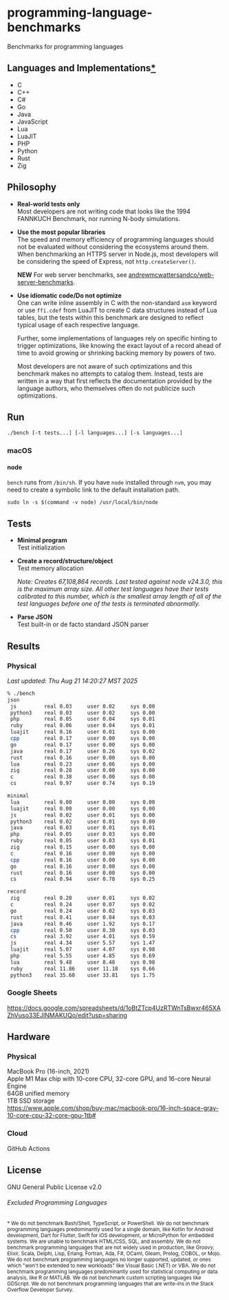 # programming-language-benchmarks
Benchmarks for programming languages

## Languages and Implementations[*](#excluded-programming-languages)
* C
* C++
* C#
* Go
* Java
* JavaScript
* Lua
* LuaJIT
* PHP
* Python
* Rust
* Zig

## Philosophy
* **Real-world tests only**  
  Most developers are not writing code that looks like the 1994 FANNKUCH
  Benchmark, nor running N-body simulations.
* **Use the most popular libraries**  
  The speed and memory efficiency of programming languages should not be
  evaluated without considering the ecosystems around them. When benchmarking
  an HTTPS server in Node.js, most developers will be considering the speed of
  Express, not `http.createServer()`.

  **NEW** For web server benchmarks, see
  [andrewmcwattersandco/web-server-benchmarks][1].

* **Use idiomatic code/Do not optimize**  
  One can write inline assembly in C with the non-standard `asm` keyword or use
  `ffi.cdef` from LuaJIT to create C data structures instead of Lua tables, but
  the tests within this benchmark are designed to reflect typical usage of each
  respective language.

  Further, some implementations of languages rely on specific hinting to
  trigger optimizations, like knowing the exact layout of a record ahead of
  time to avoid growing or shrinking backing memory by powers of two.

  Most developers are not aware of such optimizations and this benchmark makes
  no attempts to catalog them. Instead, tests are written in a way that first
  reflects the documentation provided by the language authors, who themselves
  often do not publicize such optimizations.

## Run
```sh
./bench [-t tests...] [-l languages...] [-s languages...]
```

### macOS
#### node
`bench` runs from `/bin/sh`. If you have `node` installed through `nvm`, you may
need to create a symbolic link to the default installation path.
```
sudo ln -s $(command -v node) /usr/local/bin/node
```

## Tests
* **Minimal program**  
  Test initialization
* **Create a record/structure/object**  
  Test memory allocation

  _Note: Creates 67,108,864 records. Last tested against node v24.3.0, this is
  the maximum array size. All other test languages have their tests calibrated
  to this number, which is the smallest array length of all of the test
  languages before one of the tests is terminated abnormally._
* **Parse JSON**  
  Test built-in or de facto standard JSON parser

## Results
### Physical
*Last updated: Thu Aug 21 14:20:27 MST 2025*
```sh
% ./bench
json
 js         real 0.03     user 0.02     sys 0.00
 python3    real 0.03     user 0.02     sys 0.00
 php        real 0.05     user 0.04     sys 0.01
 ruby       real 0.06     user 0.04     sys 0.01
 luajit     real 0.16     user 0.01     sys 0.00
 cpp        real 0.17     user 0.00     sys 0.00
 go         real 0.17     user 0.00     sys 0.00
 java       real 0.17     user 0.26     sys 0.02
 rust       real 0.16     user 0.00     sys 0.00
 lua        real 0.23     user 0.06     sys 0.00
 zig        real 0.28     user 0.00     sys 0.00
 c          real 0.38     user 0.00     sys 0.00
 cs         real 0.97     user 0.74     sys 0.19

minimal
 lua        real 0.00     user 0.00     sys 0.00
 luajit     real 0.00     user 0.00     sys 0.00
 js         real 0.02     user 0.01     sys 0.00
 python3    real 0.02     user 0.01     sys 0.00
 java       real 0.03     user 0.01     sys 0.01
 php        real 0.05     user 0.03     sys 0.00
 ruby       real 0.05     user 0.03     sys 0.01
 zig        real 0.15     user 0.00     sys 0.00
 c          real 0.16     user 0.00     sys 0.00
 cpp        real 0.16     user 0.00     sys 0.00
 go         real 0.16     user 0.00     sys 0.00
 rust       real 0.16     user 0.00     sys 0.00
 cs         real 0.94     user 0.78     sys 0.25

record
 zig        real 0.20     user 0.01     sys 0.02
 c          real 0.24     user 0.07     sys 0.02
 go         real 0.24     user 0.02     sys 0.03
 rust       real 0.41     user 0.04     sys 0.03
 java       real 0.46     user 1.92     sys 0.17
 cpp        real 0.50     user 0.30     sys 0.03
 cs         real 3.92     user 4.01     sys 0.59
 js         real 4.34     user 5.57     sys 1.47
 luajit     real 5.07     user 4.07     sys 0.98
 php        real 5.55     user 4.85     sys 0.69
 lua        real 9.48     user 8.48     sys 0.98
 ruby       real 11.86    user 11.18    sys 0.66
 python3    real 35.60    user 33.81    sys 1.75
```

### Google Sheets
https://docs.google.com/spreadsheets/d/1oBtZTcp4UzRTWnTsBwxr465XAZhVuso33EJINMAKUQo/edit?usp=sharing

## Hardware
### Physical
MacBook Pro (16-inch, 2021)  
Apple M1 Max chip with 10-core CPU, 32-core GPU, and 16-core Neural Engine  
64GB unified memory  
1TB SSD storage  
https://www.apple.com/shop/buy-mac/macbook-pro/16-inch-space-gray-10-core-cpu-32-core-gpu-1tb#

### Cloud
GitHub Actions

## License
GNU General Public License v2.0

###### Excluded Programming Languages
<sub>\* We do not benchmark Bash/Shell, TypeScript, or PowerShell. We do not
benchmark programming languages predominantly used for a single domain, like
Kotlin for Android development, Dart for Flutter, Swift for iOS development, or
MicroPython for embedded systems. We are unable to benchmark HTML/CSS, SQL, and
assembly. We do not benchmark programming languages that are not widely used in
production, like Groovy, Elixir, Scala, Delphi, Lisp, Erlang, Fortran, Ada, F#,
OCaml, Gleam, Prolog, COBOL, or Mojo. We do not benchmark programming languages
no longer supported, updated, or ones which "won't be extended to new workloads"
like Visual Basic (.NET) or VBA. We do not benchmark programming languages
predominantly used for statistical computing or data analysis, like R or MATLAB.
We do not benchmark custom scripting languages like GDScript. We do not
benchmark programming languages that are write-ins in the Stack Overflow
Developer Survey.</sub>

[1]: https://github.com/andrewmcwattersandco/web-server-benchmarks
